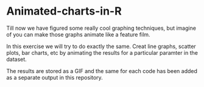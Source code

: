 # Animated-charts-in-R
Till now we have figured some really cool graphing techniques, but imagine of you can make those graphs animate like a feature film.

In this exercise we will try to do exactly the same. Creat line graphs, scatter plots, bar charts, etc by animating the results for a particular paramter in the dataset.

The results are stored as a GIF and the same for each code has been added as a separate output in this repository.
